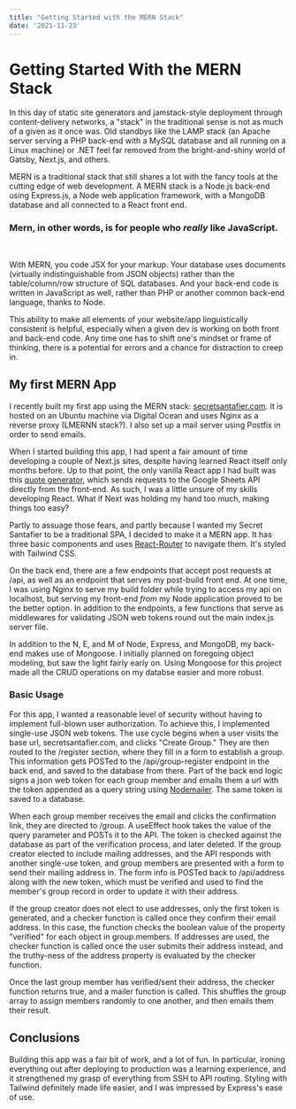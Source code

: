 ```yaml
---
title: "Getting Started with the MERN Stack"
date: '2021-11-23'
---
```


# Getting Started With the MERN Stack

In this day of static site generators and jamstack-style deployment through content-delivery networks, a "stack" in the traditional sense is not as much of a given as it once was. Old standbys like the LAMP stack (an Apache server serving a PHP back-end with a MySQL database and all running on a Linux machine) or .NET feel far removed from the bright-and-shiny world of Gatsby, Next.js, and others. 

MERN is a traditional stack that still shares a lot with the fancy tools at the cutting edge of web development. A MERN stack is a Node.js back-end using Express.js, a Node web application framework, with a MongoDB database and all connected to a React front end. 

### Mern, in other words, is for people who *really* like JavaScript.

<br>

With MERN, you code JSX for your markup. Your database uses documents (virtually indistinguishable from JSON objects) rather than the table/column/row structure of SQL databases. And your back-end code is written in JavaScript as well, rather than PHP or another common back-end language, thanks to Node.

This ability to make all elements of your website/app linguistically consistent is helpful, especially when a given dev is working on both front and back-end code. Any time one has to shift one's mindset or frame of thinking, there is a potential for errors and a chance for distraction to creep in.

## My first MERN App

I recently built my first app using the MERN stack: [secretsantafier.com](https://secretsantafier.com). It is hosted on an Ubuntu machine via Digital Ocean and uses Nginx as a reverse proxy (LMERNN stack?). I also set up a mail server using Postfix in order to send emails.

When I started building this app, I had spent a fair amount of time developing a couple of Next.js sites, despite having learned React itself only months before. Up to that point, the only vanilla React app I had built was this [quote generator](https://ethan-react-quote-generator.herokuapp.com/), which sends requests to the Google Sheets API directly from the front-end. As such, I was a little unsure of my skills developing React. What if Next was holding my hand too much, making things too easy?

Partly to assuage those fears, and partly because I wanted my Secret Santafier to be a traditional SPA, I decided to make it a MERN app. It has three basic components and uses [React-Router](https://github.com/remix-run/react-router) to navigate them. It's styled with Tailwind CSS.

On the back end, there are a few endpoints that accept post requests at /api, as well as an endpoint that serves my post-build front end. At one time, I was using Nginx to serve my build folder while trying to access my api on localhost, but serving my front-end *from* my Node application proved to be the better option. In addition to the endpoints, a few functions that serve as middlewares for validating JSON web tokens round out the main index.js server file.

In addition to the N, E, and M of Node, Express, and MongoDB, my back-end makes use of Mongoose. I initially planned on foregoing object modeling, but saw the light fairly early on. Using Mongoose for this project made all the CRUD operations on my databse easier and more robust.

### Basic Usage

For this app, I wanted a reasonable level of security without having to implement full-blown user authorization. To achieve this, I implemented single-use JSON web tokens. The use cycle begins when a user visits the base url, secretsantafier.com, and clicks "Create Group." They are then routed to the /register section, where they fill in a form to establish a group. This information gets POSTed to the /api/group-register endpoint in the back end, and saved to the database from there. Part of the back end logic signs a json web token for each group member and emails them a url with the token appended as a query string using [Nodemailer](https://nodemailer.com). The same token is saved to a database.

When each group member receives the email and clicks the confirmation link, they are directed to /group. A useEffect hook takes the value of the query parameter and POSTs it to the API. The token is checked against the database as part of the verification process, and later deleted. If the group creator elected to include mailing addresses, and the API responds with another single-use token, and group members are presented with a form to send their mailing address in. The form info is POSTed back to /api/address along with the new token, which must be verified and used to find the member's group record in order to update it with their address.

If the group creator does not elect to use addresses, only the first token is generated, and a checker function is called once they confirm their email address. In this case, the function checks the boolean value of the property "verified" for each object in group.members. If addresses are used, the checker function is called once the user submits their address instead, and the truthy-ness of the address property is evaluated by the checker function.

Once the last group member has verified/sent their address, the checker function returns true, and a mailer function is called. This shuffles the group array to assign members randomly to one another, and then emails them their result.

## Conclusions

Building this app was a fair bit of work, and a lot of fun. In particular, ironing everything out after deploying to production was a learning experience, and it strengthened my grasp of everything from SSH to API routing. Styling with Tailwind definitely made life easier, and I was impressed by Express's ease of use.
